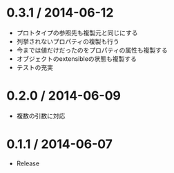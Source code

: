  0.3.1 / 2014-06-12
===================

 * プロトタイプの参照先も複製元と同じにする
 * 列挙されないプロパティの複製も行う
 * 今までは値だけだったのをプロパティの属性も複製する
 * オブジェクトのextensibleの状態も複製する
 * テストの充実

 0.2.0 / 2014-06-09
===================

 * 複数の引数に対応

 0.1.1 / 2014-06-07
===================

 * Release
